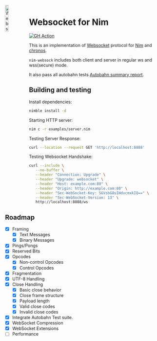 <img alt="Websock Logo" align="left" src="websock.svg" width="15%"/>

# Websocket for Nim

[![GH Action](https://github.com/status-im/nim-websock/actions/workflows/ci.yml/badge.svg)](https://github.com/status-im/nim-websock/actions/workflows/ci.yml)

This is an implementation of [Websocket](https://tools.ietf.org/html/rfc6455) protocol for
[Nim](https://nim-lang.org/) and [chronos](https://github.com/status-im/nim-chronos/).

`nim-websock` includes both client and server in regular ws and wss(secure) mode.

It also pass all autobahn tests [Autobahn summary report](https://status-im.github.io/nim-websock/).

 Building and testing
--------------------

Install dependencies:

```bash
nimble install -d
```

Starting HTTP server:

```bash
nim c -r examples/server.nim
```

Testing Server Response:

```bash
curl --location --request GET 'http://localhost:8888'
```

Testing Websocket Handshake:
```bash
curl --include \
   --no-buffer \
   --header "Connection: Upgrade" \
   --header "Upgrade: websocket" \
   --header "Host: example.com:80" \
   --header "Origin: http://example.com:80" \
   --header "Sec-WebSocket-Key: SGVsbG8sIHdvcmxkIQ==" \
   --header "Sec-WebSocket-Version: 13" \
   http://localhost:8888/ws
```

## Roadmap

- [x] Framing
  - [x] Text Messages
  - [x] Binary Messages
- [x] Pings/Pongs
- [x] Reserved Bits
- [x] Opcodes
  - [x] Non-control Opcodes
  - [x] Control Opcodes
- [x] Fragmentation
- [x] UTF-8 Handling
- [x] Close Handling
  - [x] Basic close behavior
  - [x] Close frame structure
   - [x] Payload length
   - [x] Valid close codes
   - [x] Invalid close codes
- [x] Integrate Autobahn Test suite.
- [x] WebSocket Compression
- [x] WebSocket Extensions
- [ ] Performance
